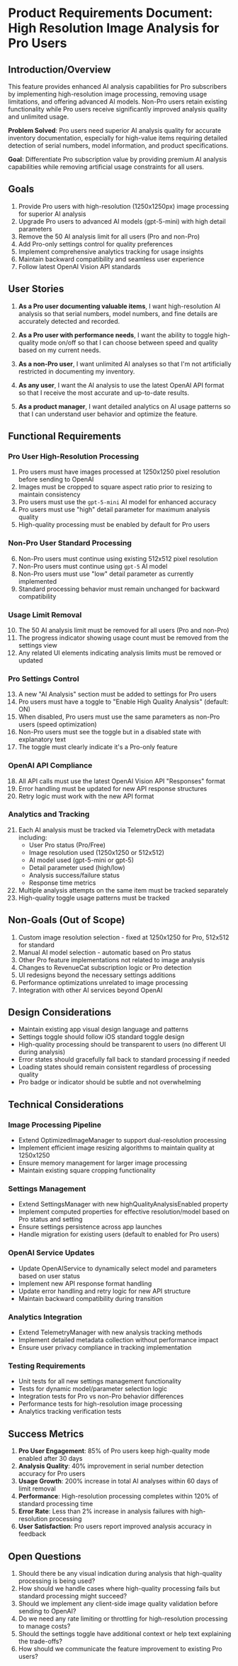 # Product Requirements Document: High Resolution Image Analysis for Pro Users

## Introduction/Overview

This feature provides enhanced AI analysis capabilities for Pro subscribers by implementing high-resolution image processing, removing usage limitations, and offering advanced AI models. Non-Pro users retain existing functionality while Pro users receive significantly improved analysis quality and unlimited usage.

**Problem Solved**: Pro users need superior AI analysis quality for accurate inventory documentation, especially for high-value items requiring detailed detection of serial numbers, model information, and product specifications.

**Goal**: Differentiate Pro subscription value by providing premium AI analysis capabilities while removing artificial usage constraints for all users.

## Goals

1. Provide Pro users with high-resolution (1250x1250px) image processing for superior AI analysis
2. Upgrade Pro users to advanced AI models (gpt-5-mini) with high detail parameters
3. Remove the 50 AI analysis limit for all users (Pro and non-Pro)
4. Add Pro-only settings control for quality preferences
5. Implement comprehensive analytics tracking for usage insights
6. Maintain backward compatibility and seamless user experience
7. Follow latest OpenAI Vision API standards

## User Stories

1. **As a Pro user documenting valuable items**, I want high-resolution AI analysis so that serial numbers, model numbers, and fine details are accurately detected and recorded.

2. **As a Pro user with performance needs**, I want the ability to toggle high-quality mode on/off so that I can choose between speed and quality based on my current needs.

3. **As a non-Pro user**, I want unlimited AI analyses so that I'm not artificially restricted in documenting my inventory.

4. **As any user**, I want the AI analysis to use the latest OpenAI API format so that I receive the most accurate and up-to-date results.

5. **As a product manager**, I want detailed analytics on AI usage patterns so that I can understand user behavior and optimize the feature.

## Functional Requirements

### Pro User High-Resolution Processing
1. Pro users must have images processed at 1250x1250 pixel resolution before sending to OpenAI
2. Images must be cropped to square aspect ratio prior to resizing to maintain consistency
3. Pro users must use the `gpt-5-mini` AI model for enhanced accuracy
4. Pro users must use "high" detail parameter for maximum analysis quality
5. High-quality processing must be enabled by default for Pro users

### Non-Pro User Standard Processing  
6. Non-Pro users must continue using existing 512x512 pixel resolution
7. Non-Pro users must continue using `gpt-5` AI model
8. Non-Pro users must use "low" detail parameter as currently implemented
9. Standard processing behavior must remain unchanged for backward compatibility

### Usage Limit Removal
10. The 50 AI analysis limit must be removed for all users (Pro and non-Pro)
11. The progress indicator showing usage count must be removed from the settings view
12. Any related UI elements indicating analysis limits must be removed or updated

### Pro Settings Control
13. A new "AI Analysis" section must be added to settings for Pro users
14. Pro users must have a toggle to "Enable High Quality Analysis" (default: ON)
15. When disabled, Pro users must use the same parameters as non-Pro users (speed optimization)
16. Non-Pro users must see the toggle but in a disabled state with explanatory text
17. The toggle must clearly indicate it's a Pro-only feature

### OpenAI API Compliance
18. All API calls must use the latest OpenAI Vision API "Responses" format
19. Error handling must be updated for new API response structures
20. Retry logic must work with the new API format

### Analytics and Tracking
21. Each AI analysis must be tracked via TelemetryDeck with metadata including:
    - User Pro status (Pro/Free)
    - Image resolution used (1250x1250 or 512x512)
    - AI model used (gpt-5-mini or gpt-5)
    - Detail parameter used (high/low)
    - Analysis success/failure status
    - Response time metrics
22. Multiple analysis attempts on the same item must be tracked separately
23. High-quality toggle usage patterns must be tracked

## Non-Goals (Out of Scope)

1. Custom image resolution selection - fixed at 1250x1250 for Pro, 512x512 for standard
2. Manual AI model selection - automatic based on Pro status
3. Other Pro feature implementations not related to image analysis
4. Changes to RevenueCat subscription logic or Pro detection
5. UI redesigns beyond the necessary settings additions
6. Performance optimizations unrelated to image processing
7. Integration with other AI services beyond OpenAI

## Design Considerations

- Maintain existing app visual design language and patterns
- Settings toggle should follow iOS standard toggle design
- High-quality processing should be transparent to users (no different UI during analysis)
- Error states should gracefully fall back to standard processing if needed
- Loading states should remain consistent regardless of processing quality
- Pro badge or indicator should be subtle and not overwhelming

## Technical Considerations

### Image Processing Pipeline
- Extend OptimizedImageManager to support dual-resolution processing
- Implement efficient image resizing algorithms to maintain quality at 1250x1250
- Ensure memory management for larger image processing
- Maintain existing square cropping functionality

### Settings Management
- Extend SettingsManager with new highQualityAnalysisEnabled property
- Implement computed properties for effective resolution/model based on Pro status and setting
- Ensure settings persistence across app launches
- Handle migration for existing users (default to enabled for Pro users)

### OpenAI Service Updates  
- Update OpenAIService to dynamically select model and parameters based on user status
- Implement new API response format handling
- Update error handling and retry logic for new API structure
- Maintain backward compatibility during transition

### Analytics Integration
- Extend TelemetryManager with new analysis tracking methods
- Implement detailed metadata collection without performance impact
- Ensure user privacy compliance in tracking implementation

### Testing Requirements
- Unit tests for all new settings management functionality
- Tests for dynamic model/parameter selection logic
- Integration tests for Pro vs non-Pro behavior differences
- Performance tests for high-resolution image processing
- Analytics tracking verification tests

## Success Metrics

1. **Pro User Engagement**: 85% of Pro users keep high-quality mode enabled after 30 days
2. **Analysis Quality**: 40% improvement in serial number detection accuracy for Pro users
3. **Usage Growth**: 200% increase in total AI analyses within 60 days of limit removal
4. **Performance**: High-resolution processing completes within 120% of standard processing time
5. **Error Rate**: Less than 2% increase in analysis failures with high-resolution processing
6. **User Satisfaction**: Pro users report improved analysis accuracy in feedback

## Open Questions

1. Should there be any visual indication during analysis that high-quality processing is being used?
2. How should we handle cases where high-quality processing fails but standard processing might succeed?
3. Should we implement any client-side image quality validation before sending to OpenAI?
4. Do we need any rate limiting or throttling for high-resolution processing to manage costs?
5. Should the settings toggle have additional context or help text explaining the trade-offs?
6. How should we communicate the feature improvement to existing Pro users?
